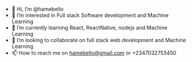 - 👋 Hi, I’m @hamebello
- 👀 I’m interested in Full stack Software development and Machine Learning
- 🌱 I’m currently learning React, ReactNative, nodejs and Machine Learning
- 💞️ I’m looking to collaborate on full stack web development and Machine Learning
- 📫 How to reach me on hamebello@gmail.com or +2347032753450

<!---
hamebello/hamebello is a ✨ special ✨ repository because its `README.md` (this file) appears on your GitHub profile.
You can click the Preview link to take a look at your changes.
--->

